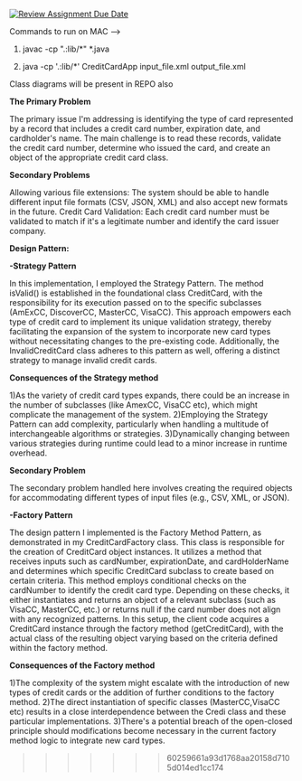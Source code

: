 [![Review Assignment Due Date](https://classroom.github.com/assets/deadline-readme-button-24ddc0f5d75046c5622901739e7c5dd533143b0c8e959d652212380cedb1ea36.svg)](https://classroom.github.com/a/MrnpBhWc)

Commands to run on MAC -->

1) javac -cp ".:lib/*" *.java  

2) java -cp '.:lib/*' CreditCardApp input_file.xml output_file.xml

Class diagrams will be present in REPO also

**The Primary Problem**

The primary issue I'm addressing is identifying the type of card represented by a record that includes a credit card number, expiration date, and cardholder's name. The main challenge is to read these records, validate the credit card number, determine who issued the card, and create an object of the appropriate credit card class.

**Secondary Problems**

Allowing various file extensions: The system should be able to handle different input file formats (CSV, JSON, XML) and also accept new formats in the future.
Credit Card Validation: Each credit card number must be validated to match if it's a legitimate number and identify the card issuer company.

**Design Pattern:**

**-Strategy Pattern**

In this implementation, I employed the Strategy Pattern. The method isValid() is established in the foundational class CreditCard, with the responsibility for its execution passed on to the specific subclasses (AmExCC, DiscoverCC, MasterCC, VisaCC). This approach empowers each type of credit card to implement its unique validation strategy, thereby facilitating the expansion of the system to incorporate new card types without necessitating changes to the pre-existing code. Additionally, the InvalidCreditCard class adheres to this pattern as well, offering a distinct strategy to manage invalid credit cards.

**Consequences of the Strategy method**

1)As the variety of credit card types expands, there could be an increase in the number of subclasses (like AmexCC, VisaCC etc), which might complicate the management of the system.
2)Employing the Strategy Pattern can add complexity, particularly when handling a multitude of interchangeable algorithms or strategies.
3)Dynamically changing between various strategies during runtime could lead to a minor increase in runtime overhead.

**Secondary Problem**

The secondary problem handled here involves creating the required objects for accommodating different types of input files (e.g., CSV, XML, or JSON).

**-Factory Pattern**

The design pattern I implemented is the Factory Method Pattern, as demonstrated in my CreditCardFactory class. This class is responsible for the creation of CreditCard object instances. It utilizes a method that receives inputs such as cardNumber, expirationDate, and cardHolderName and determines which specific CreditCard subclass to create based on certain criteria. This method employs conditional checks on the cardNumber to identify the credit card type. Depending on these checks, it either instantiates and returns an object of a relevant subclass (such as VisaCC, MasterCC, etc.) or returns null if the card number does not align with any recognized patterns. In this setup, the client code acquires a CreditCard instance through the factory method (getCreditCard), with the actual class of the resulting object varying based on the criteria defined within the factory method.


**Consequences of the Factory method**

1)The complexity of the system might escalate with the introduction of new types of credit cards or the addition of further conditions to the factory method.
2)The direct instantiation of specific classes (MasterCC,VisaCC etc) results in a close interdependence between the Credi class and these particular implementations.
3)There's a potential breach of the open-closed principle should modifications become necessary in the current factory method logic to integrate new card types.


>>>>>>> 60259661a93d1768aa20158d7105d014ed1cc174
